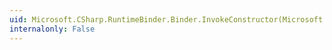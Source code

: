 ```yaml
---
uid: Microsoft.CSharp.RuntimeBinder.Binder.InvokeConstructor(Microsoft.CSharp.RuntimeBinder.CSharpBinderFlags,System.Type,System.Collections.Generic.IEnumerable{Microsoft.CSharp.RuntimeBinder.CSharpArgumentInfo})
internalonly: False
---
```

